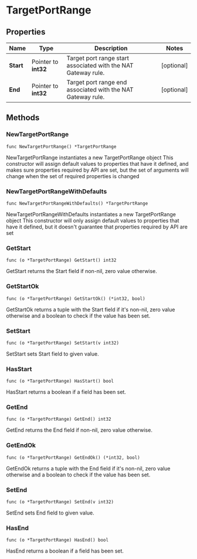 # TargetPortRange

## Properties

|Name | Type | Description | Notes|
|------------ | ------------- | ------------- | -------------|
|**Start** | Pointer to **int32** | Target port range start associated with the NAT Gateway rule. | [optional] |
|**End** | Pointer to **int32** | Target port range end associated with the NAT Gateway rule. | [optional] |

## Methods

### NewTargetPortRange

`func NewTargetPortRange() *TargetPortRange`

NewTargetPortRange instantiates a new TargetPortRange object
This constructor will assign default values to properties that have it defined,
and makes sure properties required by API are set, but the set of arguments
will change when the set of required properties is changed

### NewTargetPortRangeWithDefaults

`func NewTargetPortRangeWithDefaults() *TargetPortRange`

NewTargetPortRangeWithDefaults instantiates a new TargetPortRange object
This constructor will only assign default values to properties that have it defined,
but it doesn't guarantee that properties required by API are set

### GetStart

`func (o *TargetPortRange) GetStart() int32`

GetStart returns the Start field if non-nil, zero value otherwise.

### GetStartOk

`func (o *TargetPortRange) GetStartOk() (*int32, bool)`

GetStartOk returns a tuple with the Start field if it's non-nil, zero value otherwise
and a boolean to check if the value has been set.

### SetStart

`func (o *TargetPortRange) SetStart(v int32)`

SetStart sets Start field to given value.

### HasStart

`func (o *TargetPortRange) HasStart() bool`

HasStart returns a boolean if a field has been set.

### GetEnd

`func (o *TargetPortRange) GetEnd() int32`

GetEnd returns the End field if non-nil, zero value otherwise.

### GetEndOk

`func (o *TargetPortRange) GetEndOk() (*int32, bool)`

GetEndOk returns a tuple with the End field if it's non-nil, zero value otherwise
and a boolean to check if the value has been set.

### SetEnd

`func (o *TargetPortRange) SetEnd(v int32)`

SetEnd sets End field to given value.

### HasEnd

`func (o *TargetPortRange) HasEnd() bool`

HasEnd returns a boolean if a field has been set.


